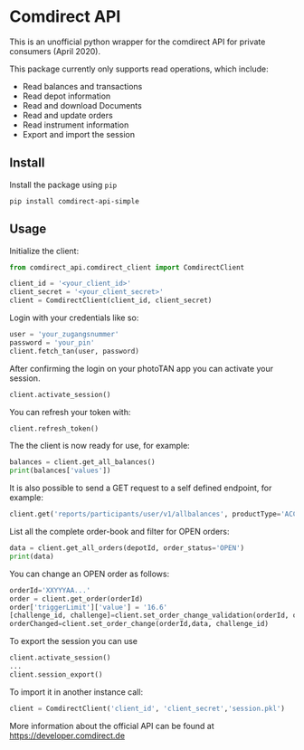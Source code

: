# Comdirect API

This is an unofficial python wrapper for the comdirect API for private consumers (April 2020).

This package currently only supports read operations, which include:

* Read balances and transactions
* Read depot information
* Read and download Documents
* Read and update orders
* Read instrument information
* Export and import the session

## Install

Install the package using `pip`

```shell script
pip install comdirect-api-simple
```

## Usage

Initialize the client:

```python
from comdirect_api.comdirect_client import ComdirectClient

client_id = '<your_client_id>'
client_secret = '<your_client_secret>'
client = ComdirectClient(client_id, client_secret)
```


Login with your credentials like so:

```python
user = 'your_zugangsnummer'
password = 'your_pin'
client.fetch_tan(user, password)
```
After confirming the login on your photoTAN app you can activate your session.

```python
client.activate_session()
```
You can refresh your token with:

```python
client.refresh_token()
```

The the client is now ready for use, for example:

```python
balances = client.get_all_balances()
print(balances['values'])
```

It is also possible to send a GET request to a self defined endpoint, for example:

```python
client.get('reports/participants/user/v1/allbalances', productType='ACCOUNT')
```

List all the complete order-book and filter for OPEN orders:

```python
data = client.get_all_orders(depotId, order_status='OPEN')
print(data)
```

You can change an OPEN order as follows:

```python
orderId='XXYYYAA...'
order = client.get_order(orderId)
order['triggerLimit']['value'] = '16.6'
[challenge_id, challenge]=client.set_order_change_validation(orderId, order)
orderChanged=client.set_order_change(orderId,data, challenge_id)
```

To export the session you can use

```python
client.activate_session()
...
client.session_export()
```

To import it in another instance call:

```python
client = ComdirectClient('client_id', 'client_secret','session.pkl')
```

More information about the official API can be found at https://developer.comdirect.de
